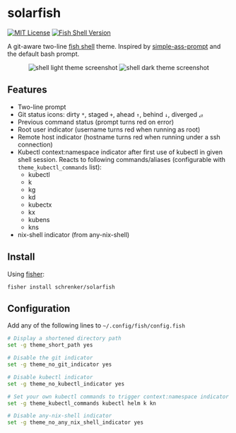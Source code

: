 # solarfish

[![MIT License](https://img.shields.io/badge/license-MIT-007EC7.svg)](/LICENSE)
[![Fish Shell Version](https://img.shields.io/badge/fish-v3.7.0-007EC7.svg)](https://fishshell.com)

A git-aware two-line [fish shell](https://fishshell.com) theme. Inspired by [simple-ass-prompt](https://github.com/lfiolhais/theme-simple-ass-prompt) and the default bash prompt.

<p align="center">
<img src="https://i.imgur.com/8R8OJtm.png" alt="shell light theme screenshot">
<img src="https://i.imgur.com/eNt8rhz.png" alt="shell dark theme screenshot">
</p>

## Features

- Two-line prompt
- Git status icons: dirty `*`, staged `+`, ahead `↑`, behind `↓`, diverged `⥄`
- Previous command status (prompt turns red on error)
- Root user indicator (username turns red when running as root)
- Remote host indicator (hostname turns red when running under a ssh connection)
- Kubectl context:namespace indicator after first use of kubectl in given shell session. Reacts to following commands/aliases (configurable with `theme_kubectl_commands` list):
  - kubectl
  - k
  - kg
  - kd
  - kubectx
  - kx
  - kubens
  - kns
- nix-shell indicator (from any-nix-shell)

## Install

Using [fisher](https://github.com/jorgebucaran/fisher):

```
fisher install schrenker/solarfish
```

## Configuration

Add any of the following lines to `~/.config/fish/config.fish`

```bash
# Display a shortened directory path
set -g theme_short_path yes

# Disable the git indicator
set -g theme_no_git_indicator yes

# Disable kubectl indicator
set -g theme_no_kubectl_indicator yes

# Set your own kubectl commands to trigger context:namespace indicator
set -g theme_kubectl_commands kubectl helm k kn

# Disable any-nix-shell indicator
set -g theme_no_any_nix_shell_indicator yes
```
